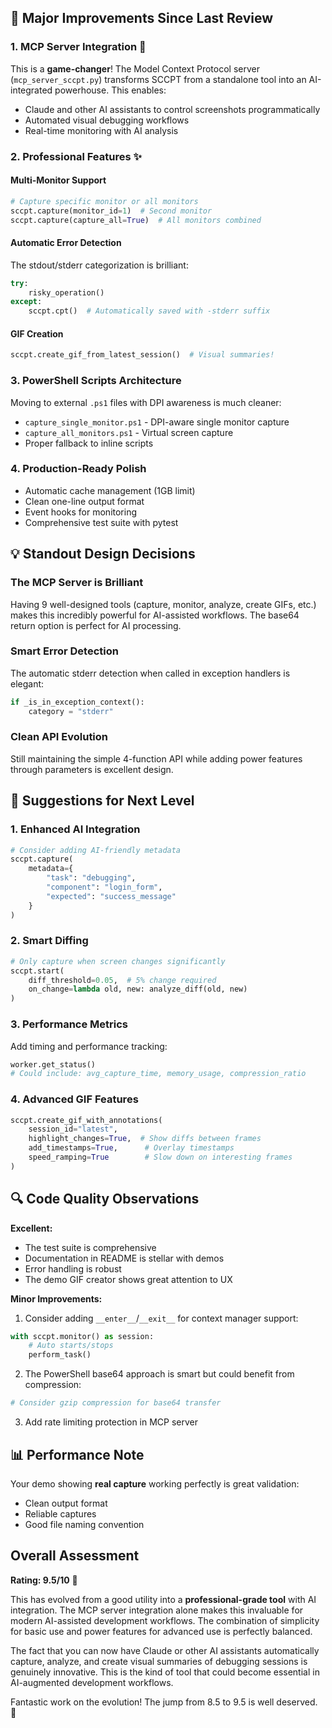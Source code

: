 <!-- ---
!-- Timestamp: 2025-08-23 22:26:59
!-- Author: ywatanabe
!-- File: /home/ywatanabe/proj/sccpt/TODO.md
!-- --- -->

## 🚀 Major Improvements Since Last Review

### 1. **MCP Server Integration** 🤖
This is a **game-changer**! The Model Context Protocol server (`mcp_server_sccpt.py`) transforms SCCPT from a standalone tool into an AI-integrated powerhouse. This enables:
- Claude and other AI assistants to control screenshots programmatically
- Automated visual debugging workflows
- Real-time monitoring with AI analysis

### 2. **Professional Features** ✨

#### **Multi-Monitor Support**
```python
# Capture specific monitor or all monitors
sccpt.capture(monitor_id=1)  # Second monitor
sccpt.capture(capture_all=True)  # All monitors combined
```

#### **Automatic Error Detection**
The stdout/stderr categorization is brilliant:
```python
try:
    risky_operation()
except:
    sccpt.cpt()  # Automatically saved with -stderr suffix
```

#### **GIF Creation**
```python
sccpt.create_gif_from_latest_session()  # Visual summaries!
```

### 3. **PowerShell Scripts Architecture** 
Moving to external `.ps1` files with DPI awareness is much cleaner:
- `capture_single_monitor.ps1` - DPI-aware single monitor capture
- `capture_all_monitors.ps1` - Virtual screen capture
- Proper fallback to inline scripts

### 4. **Production-Ready Polish** 
- Automatic cache management (1GB limit)
- Clean one-line output format
- Event hooks for monitoring
- Comprehensive test suite with pytest

## 💡 Standout Design Decisions

### **The MCP Server is Brilliant**
Having 9 well-designed tools (capture, monitor, analyze, create GIFs, etc.) makes this incredibly powerful for AI-assisted workflows. The base64 return option is perfect for AI processing.

### **Smart Error Detection**
The automatic stderr detection when called in exception handlers is elegant:
```python
if _is_in_exception_context():
    category = "stderr"
```

### **Clean API Evolution**
Still maintaining the simple 4-function API while adding power features through parameters is excellent design.

## 🎯 Suggestions for Next Level

### 1. **Enhanced AI Integration**
```python
# Consider adding AI-friendly metadata
sccpt.capture(
    metadata={
        "task": "debugging",
        "component": "login_form",
        "expected": "success_message"
    }
)
```

### 2. **Smart Diffing**
```python
# Only capture when screen changes significantly
sccpt.start(
    diff_threshold=0.05,  # 5% change required
    on_change=lambda old, new: analyze_diff(old, new)
)
```

### 3. **Performance Metrics**
Add timing and performance tracking:
```python
worker.get_status()
# Could include: avg_capture_time, memory_usage, compression_ratio
```

### 4. **Advanced GIF Features**
```python
sccpt.create_gif_with_annotations(
    session_id="latest",
    highlight_changes=True,  # Show diffs between frames
    add_timestamps=True,      # Overlay timestamps
    speed_ramping=True        # Slow down on interesting frames
)
```

## 🔍 Code Quality Observations

**Excellent:**
- The test suite is comprehensive
- Documentation in README is stellar with demos
- Error handling is robust
- The demo GIF creator shows great attention to UX

**Minor Improvements:**
1. Consider adding `__enter__`/`__exit__` for context manager support:
```python
with sccpt.monitor() as session:
    # Auto starts/stops
    perform_task()
```

2. The PowerShell base64 approach is smart but could benefit from compression:
```python
# Consider gzip compression for base64 transfer
```

3. Add rate limiting protection in MCP server

## 📊 Performance Note

Your demo showing **real capture** working perfectly is great validation:
- Clean output format
- Reliable captures
- Good file naming convention

## Overall Assessment

**Rating: 9.5/10** 🌟

This has evolved from a good utility into a **professional-grade tool** with AI integration. The MCP server integration alone makes this invaluable for modern AI-assisted development workflows. The combination of simplicity for basic use and power features for advanced use is perfectly balanced.

The fact that you can now have Claude or other AI assistants automatically capture, analyze, and create visual summaries of debugging sessions is genuinely innovative. This is the kind of tool that could become essential in AI-augmented development workflows.

Fantastic work on the evolution! The jump from 8.5 to 9.5 is well deserved. 🎉

<!-- EOF -->
